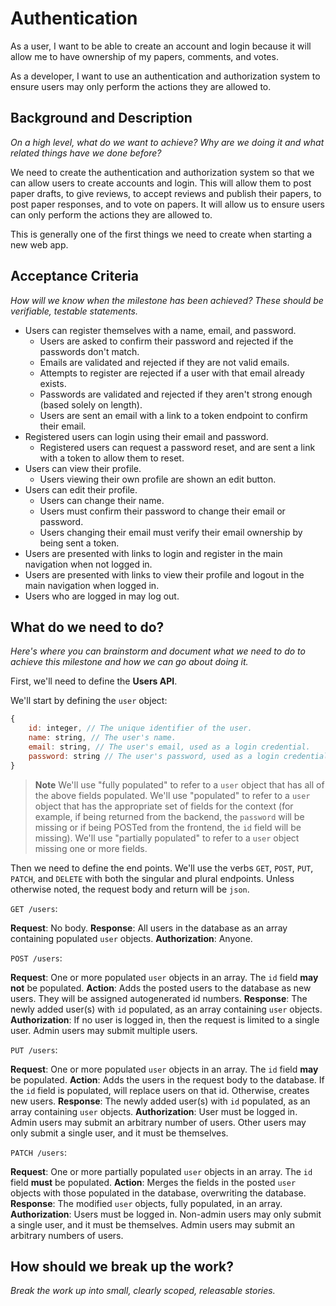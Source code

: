 # Authentication 

As a user, I want to be able to create an account and login because it will
allow me to have ownership of my papers, comments, and votes.

As a developer, I want to use an authentication and authorization system to
ensure users may only perform the actions they are allowed to.

## Background and Description
*On a high level, what do we want to achieve? Why are we doing it and what
related things have we done before?*

We need to create the authentication and authorization system so that we can
allow users to create accounts and login.  This will allow them to post paper
drafts, to give reviews, to accept reviews and publish their papers, to post
paper responses, and to vote on papers. It will allow us to ensure users can
only perform the actions they are allowed to.

This is generally one of the first things we need to create when starting a new
web app.

## Acceptance Criteria
*How will we know when the milestone has been achieved?  These should be
verifiable, testable statements.*

- Users can register themselves with a name, email, and password.
    - Users are asked to confirm their password and rejected if the passwords don't match.
    - Emails are validated and rejected if they are not valid emails.
    - Attempts to register are rejected if a user with that email already exists.
    - Passwords are validated and rejected if they aren't strong enough (based solely on length).
    - Users are sent an email with a link to a token endpoint to confirm their email.
- Registered users can login using their email and password.
    - Registered users can request a password reset, and are sent a link with a token to allow them to reset.
- Users can view their profile.
    - Users viewing their own profile are shown an edit button.
- Users can edit their profile.
    - Users can change their name.
    - Users must confirm their password to change their email or password.
    - Users changing their email must verify their email ownership by being sent a token.
- Users are presented with links to login and register in the main navigation when not logged in.
- Users are presented with links to view their profile and logout in the main navigation when logged in.
- Users who are logged in may log out.

## What do we need to do?
*Here's where you can brainstorm and document what we need to do to achieve
this milestone and how we can go about doing it.*

First, we'll need to define the **Users API**.

We'll start by defining the `user` object:

```js
{
    id: integer, // The unique identifier of the user.
    name: string, // The user's name.
    email: string, // The user's email, used as a login credential.
    password: string // The user's password, used as a login credential.  Never sent to the frontend.
}
```

> **Note** We'll use "fully populated" to refer to a `user` object that has all of the
> above fields populated.  We'll use "populated" to refer to a `user` object that
> has the appropriate set of fields for the context (for example, if
> being returned from the backend, the `password` will be missing or if being
> POSTed from the frontend, the `id` field will be missing).  We'll use
> "partially populated" to refer to a `user` object missing one or more fields. 

Then we need to define the end points.  We'll use the verbs `GET`, `POST`,
`PUT`, `PATCH`, and `DELETE` with both the singular and plural endpoints.
Unless otherwise noted, the request body and return will be `json`.

`GET /users`: 

**Request**: No body.
**Response**: All users in the database as an array containing populated `user`
objects.
**Authorization**: Anyone.

`POST /users`:

**Request**: One or more populated `user` objects in an array. The `id`
field **may not** be populated.
**Action**: Adds the posted users to the database as new users.  They will be
assigned autogenerated id numbers.
**Response**: The newly added user(s) with `id` populated, as an array
containing `user` objects.
**Authorization**: If no user is logged in, then the request is limited to a
single user.  Admin users may submit multiple users.

`PUT /users`:

**Request**: One or more populated `user` objects in an array.  The
`id` field **may** be populated.
**Action**: Adds the users in the request body to the database.  If the `id`
field is populated, will replace users on that id.  Otherwise, creates new
users. 
**Response**: The newly added user(s) with `id` populated, as an array
containing `user` objects.
**Authorization**: User must be logged in.  Admin users may submit an arbitrary
number of users.  Other users may only submit a single user, and it must be
themselves.

`PATCH /users`:

**Request**: One or more partially populated `user` objects in an array.  The `id`
field **must** be populated.
**Action**: Merges the fields in the posted `user` objects with those populated
in the database, overwriting the database. 
**Response**: The modified `user` objects, fully populated, in an array.
**Authorization**: Users must be logged in.  Non-admin users may only submit a
single user, and it must be themselves.  Admin users may submit an arbitrary
numbers of users.


## How should we break up the work?
*Break the work up into small, clearly scoped, releasable stories.*
